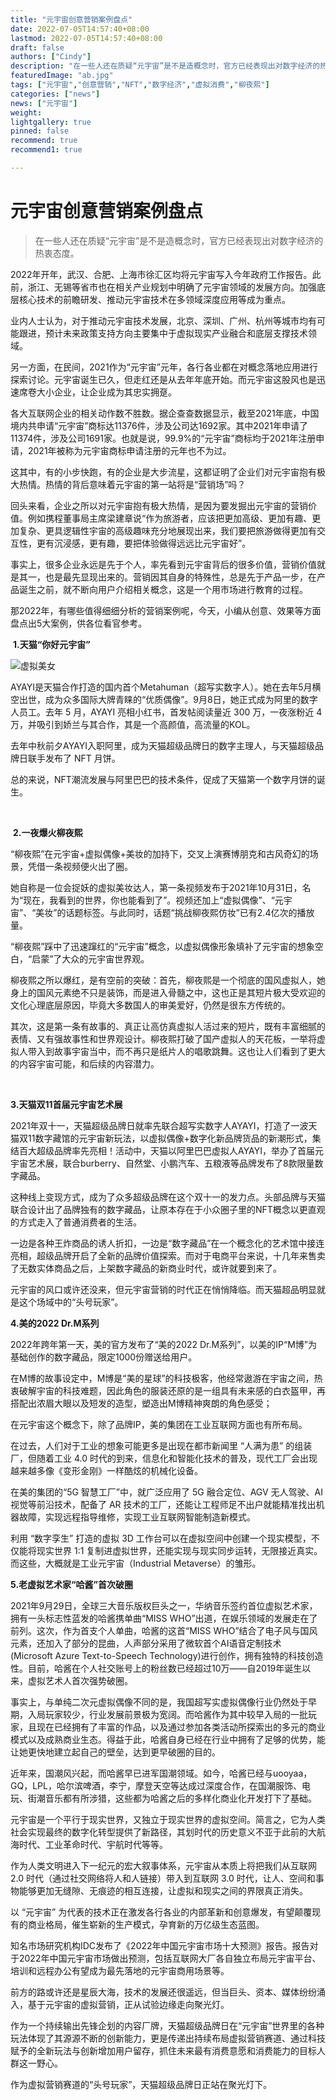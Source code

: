 ```yaml
---
title: "元宇宙创意营销案例盘点"
date: 2022-07-05T14:57:40+08:00
lastmod: 2022-07-05T14:57:40+08:00
draft: false
authors: ["Cindy"]
description: "在一些人还在质疑“元宇宙”是不是造概念时，官方已经表现出对数字经济的热衷态度。"
featuredImage: "ab.jpg"
tags: ["元宇宙","创意营销","NFT","数字经济","虚拟消费","柳夜熙"]
categories: ["news"]
news: ["元宇宙"]
weight: 
lightgallery: true
pinned: false
recommend: true
recommend1: true

---
```


# 元宇宙创意营销案例盘点

> 在一些人还在质疑“元宇宙”是不是造概念时，官方已经表现出对数字经济的热衷态度。

2022年开年，武汉、合肥、上海市徐汇区均将元宇宙写入今年政府工作报告。此前，浙江、无锡等省市也在相关产业规划中明确了元宇宙领域的发展方向。加强底层核心技术的前瞻研发、推动元宇宙技术在多领域深度应用等成为重点。



业内人士认为，对于推动元宇宙技术发展，北京、深圳、广州、杭州等城市均有可能跟进，预计未来政策支持方向主要集中于虚拟现实产业融合和底层支撑技术领域。

另一方面，在民间，2021作为“元宇宙”元年，各行各业都在对概念落地应用进行探索讨论。元宇宙诞生已久，但走红还是从去年年底开始。而元宇宙这股风也是迅速席卷大小企业，让企业成为其忠实拥趸。



各大互联网企业的相关动作数不胜数。据企查查数据显示，截至2021年底，中国境内共申请“元宇宙”商标达11376件，涉及公司达1692家。其中2021年申请了11374件，涉及公司1691家。也就是说，99.9%的“元宇宙”商标均于2021年注册申请，2021年被称为元宇宙商标申请注册的元年也不为过。



这其中，有的小步快跑，有的企业是大步流星，这都证明了企业们对元宇宙抱有极大热情。热情的背后意味着元宇宙的第一站将是“营销场”吗？



回头来看，企业之所以对元宇宙抱有极大热情，是因为要发掘出元宇宙的营销价值。例如携程董事局主席梁建章说“作为旅游者，应该把更加高级、更加有趣、更加复杂、更具逻辑性宇宙的高级趣味充分地展现出来，我们要把旅游做得更加有交互性，更有沉浸感，更有趣，要把体验做得远远比元宇宙好”。



事实上，很多企业永远是先于个人，率先看到元宇宙背后的很多价值，营销价值就是其一，也是最先显现出来的。营销因其自身的特殊性，总是先于产品一步，在产品诞生之前，就不断向用户介绍相关概念，这是一个用市场进行教育的过程。



那2022年，有哪些值得细细分析的营销案例呢，今天，小编从创意、效果等方面盘点出5大案例，供各位看官参考。

​      **1.天猫“你好元宇宙”**

![虚拟美女](ab.jpg)

AYAYI是天猫合作打造的国内首个Metahuman（超写实数字人）。她在去年5月横空出世，成为众多国际大牌青睐的“优质偶像”。9月8日，她正式成为阿里的数字人员工。去年 5 月，AYAYI 亮相小红书，首发帖阅读量近 300 万，一夜涨粉近 4 万，并吸引到娇兰与其合作，其是一个高颜值，高流量的KOL。



去年中秋前夕AYAYI入职阿里，成为天猫超级品牌日的数字主理人，与天猫超级品牌日联手发布了 NFT 月饼。



总的来说，NFT潮流发展与阿里巴巴的技术条件，促成了天猫第一个数字月饼的诞生。

​                                                                   

​     **2.一夜爆火柳夜熙**

“柳夜熙”在元宇宙+虚拟偶像+美妆的加持下，交叉上演赛博朋克和古风奇幻的场景，凭借一条视频便火出了圈。

她自称是一位会捉妖的虚拟美妆达人，第一条视频发布于2021年10月31日，名为“现在，我看到的世界，你也能看到了”。视频还加上“虚拟偶像”、“元宇宙”、“美妆”的话题标签。与此同时，话题“挑战柳夜熙仿妆”已有2.4亿次的播放量。



“柳夜熙”踩中了迅速蹿红的“元宇宙”概念，以虚拟偶像形象填补了元宇宙的想象空白，“启蒙”了大众的元宇宙世界观。



柳夜熙之所以爆红，是有空前的突破：首先，柳夜熙是一个彻底的国风虚拟人，她身上的国风元素绝不只是装饰，而是进入骨髓之中，这也正是其短片极大受欢迎的文化心理底层原因，毕竟大多数国人的审美爱好，仍然是很东方传统的。

其次，这是第一条有故事的、真正让高仿真虚拟人活过来的短片，既有丰富细腻的表情、又有强故事性和世界观设计。柳夜熙打破了国产虚拟人的天花板，一举将虚拟人带入到故事宇宙当中，而不再只是纸片人的唱歌跳舞。这也让人们看到了更大的内容宇宙可能，和后续的内容潜力。

​                                                       

   **3.天猫双11首届元宇宙艺术展**

2021年双十一，天猫超级品牌日就率先联合超写实数字人AYAYI，打造了一波天猫双11数字藏馆的元宇宙新玩法，以虚拟偶像+数字化新品牌货品的新潮形式，集结百⼤超级品牌率先亮相！活动中，天猫以阿里巴巴虚拟人AYAYI，举办了首届元宇宙艺术展，联合burberry、自然堂、小鹏汽车、五粮液等品牌发布了8款限量数字藏品。



这种线上变现方式，成为了众多超级品牌在这个双十一的发力点。头部品牌与天猫联合设计出了品牌独有的数字藏品，让原本存在于小众圈子里的NFT概念以更直观的方式走入了普通消费者的生活。



一边是各种王炸商品的诱人折扣，一边是“数字藏品”在一个概念化的艺术馆中接连亮相，超级品牌开启了全新的品牌价值探索。而对于电商平台来说，十几年来售卖了无数实体商品之后，上架数字藏品的新商业时代，或许就要到来了。



元宇宙的风口或许还没来，但元宇宙营销的时代正在悄悄降临。而天猫超品明显就是这个场域中的“头号玩家”。

   **4.美的2022 Dr.M系列**

2022年跨年第一天，美的官方发布了“美的2022 Dr.M系列”，以美的IP“M博”为基础创作的数字藏品，限定1000份赠送给用户。

在M博的故事设定中，M博是“美的星球”的科技极客，他经常遨游在宇宙之间，热衷破解宇宙的科技难题，因此角色的服装还原的是一组具有未来感的白衣盔甲，再搭配出浓眉大眼以及短发的造型，塑造出M博精神爽朗的角色感受；



在元宇宙这个概念下，除了品牌IP，美的集团在工业互联网方面也有所布局。



在过去，人们对于工业的想象可能更多是出现在都市新闻里 “人满为患” 的组装厂，但随着工业 4.0 时代的到来，信息化和智能化技术的普及，现代工厂会出现越来越多像《变形金刚》一样酷炫的机械化设备。



在美的集团的“5G 智慧工厂”中，就广泛应用了 5G 融合定位、AGV 无人驾驶、AI 视觉等前沿技术，配备了 AR 技术的工厂，还能让工程师足不出户就能精准找出机器故障，实现远程指导维修，实现工业互联网智能制造新模式。



利用 “数字孪生” 打造的虚拟 3D 工作台可以在虚拟空间中创建一个现实模型，不仅能将现实世界 1:1 复制进虚拟世界，还能实现与现实同步运转，无限接近真实。而这些，大概就是工业元宇宙（Industrial Metaverse）的雏形。

 **5.老虚拟艺术家“哈酱”首次破圈**

2021年9月29日，全球三大音乐版权巨头之一，华纳音乐签约首位虚拟艺术家，拥有一头标志性蓝发的哈酱携单曲“MISS WHO”出道，在娱乐领域的发展走在了前列。这次，作为首支个人单曲，哈酱的这首“MISS WHO”结合了电子风与国风元素，还加入了部分的昆曲，人声部分采用了微软首个AI语音定制技术 (Microsoft Azure Text-to-Speech Technology)进行创作，拥有独特的科技创造性。目前，哈酱在个人社交账号上的粉丝数已经超过10万——自2019年诞生以来，虚拟艺术人首次强势破圈。



事实上，与单纯二次元虚拟偶像不同的是，我国超写实虚拟偶像行业仍然处于早期，入局玩家较少，行业发展前景极为宽阔。而哈酱作为其中较早入局的一批玩家，且现在已经拥有了丰富的作品，以及通过参加各类活动所探索出的多元的商业模式以及成熟商业生态。得益于此，哈酱自身已经在行业中拥有了足够的优势，能让她更快地建立起自己的壁垒，达到更早破圈的目的。



近年来，国潮风兴起，而哈酱早已进军国潮领域。如今，哈酱已经与uooyaa，GQ，LPL，哈尔滨啤酒，李宁，摩登天空等达成过深度合作，在国潮服饰、电玩、街潮音乐都有所涉猎，这些都为哈酱之后的多样化商业化开发打下了基础。

元宇宙是一个平行于现实世界，又独立于现实世界的虚拟空间。简言之，它为人类社会实现最终的数字化转型提供了新路径，其划时代的历史意义不亚于此前的大航海时代、工业革命时代、宇航时代等等。



作为人类文明进入下一纪元的宏大叙事体系，元宇宙从本质上将把我们从互联网 2.0 时代（通过社交网络将人和人链接）带入到互联网 3.0 时代，让人、空间和事物能够更加无缝隙、无痕迹的相互连接，让虚拟和现实之间的界限真正消失。



以 “元宇宙” 为代表的技术正在激发各行各业的内部革新和创意爆发，有望颠覆现有的商业格局，催生崭新的生产模式，孕育新的万亿级生态蓝图。



知名市场研究机构IDC发布了《2022年中国元宇宙市场十大预测》报告。报告对于2022年中国元宇宙市场做出预测，包括互联网大厂各自独立布局元宇宙平台、培训和远程办公有望成为最先落地的元宇宙商用场景等。

前方的路或许还是星辰大海，技术的发展还很遥远，但当巨头、资本、媒体纷纷涌入，基于元宇宙的虚拟营销，正从试验边缘走向聚光灯。



作为一个持续输出先锋企划的内容厂牌，天猫超级品牌日在“元宇宙”世界里的各种玩法体现了其源源不断的创新能力，更是传递出持续布局虚拟营销赛道、通过科技赋予的全新玩法与创新增加用户留存，抓住未来最有消费意愿和消费能力的目标人群这一野心。



作为虚拟营销赛道的“头号玩家”，天猫超级品牌日正站在聚光灯下。
